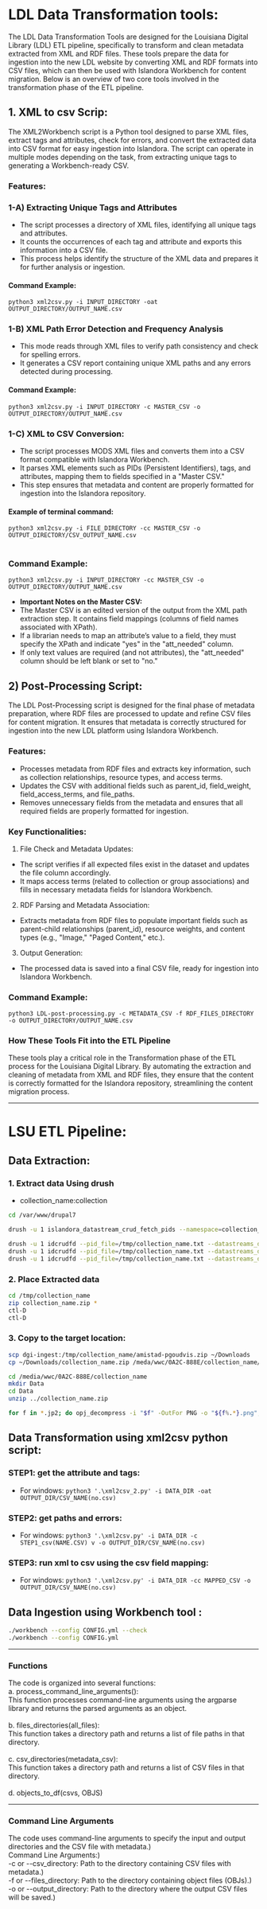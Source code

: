 # LDL Data Transformation tools:
The LDL Data Transformation Tools are designed for the Louisiana Digital Library (LDL) ETL pipeline, specifically to transform and clean metadata extracted from XML and RDF files. These tools prepare the data for ingestion into the new LDL website by converting XML and RDF formats into CSV files, which can then be used with Islandora Workbench for content migration. Below is an overview of two core tools involved in the transformation phase of the ETL pipeline.


## 1. XML to csv Scrip:
The XML2Workbench script is a Python tool designed to parse XML files, extract tags and attributes, check for errors, and convert the extracted data into CSV format for easy ingestion into Islandora. The script can operate in multiple modes depending on the task, from extracting unique tags to generating a Workbench-ready CSV.
### Features:

### 1-A) Extracting Unique Tags and Attributes
* The script processes a directory of XML files, identifying all unique tags and attributes.
* It counts the occurrences of each tag and attribute and exports this information into a CSV file.
* This process helps identify the structure of the XML data and prepares it for further analysis or ingestion.

#### Command Example: 
``python3 xml2csv.py -i INPUT_DIRECTORY -oat OUTPUT_DIRECTORY/OUTPUT_NAME.csv``

### 1-B) XML Path Error Detection and Frequency Analysis
* This mode reads through XML files to verify path consistency and check for spelling errors.
* It generates a CSV report containing unique XML paths and any errors detected during processing.

#### Command Example:
``python3 xml2csv.py -i INPUT_DIRECTORY -c MASTER_CSV -o OUTPUT_DIRECTORY/OUTPUT_NAME.csv``

### 1-C) XML to CSV Conversion:
* The script processes MODS XML files and converts them into a CSV format compatible with Islandora Workbench.
* It parses XML elements such as PIDs (Persistent Identifiers), tags, and attributes, mapping them to fields specified in a "Master CSV."
* This step ensures that metadata and content are properly formatted for ingestion into the Islandora repository.

#### Example of terminal command: 
`` python3 xml2csv.py -i FILE_DIRECTORY -cc MASTER_CSV -o OUTPUT_DIRECTORY/CSV_OUTPUT_NAME.csv `` </br></br>

### Command Example:
``python3 xml2csv.py -i INPUT_DIRECTORY -cc MASTER_CSV -o OUTPUT_DIRECTORY/OUTPUT_NAME.csv``
* **Important Notes on the Master CSV:**
* The Master CSV is an edited version of the output from the XML path extraction step. It contains field mappings (columns of field names associated with XPath).
* If a librarian needs to map an attribute’s value to a field, they must specify the XPath and indicate "yes" in the "att_needed" column.
* If only text values are required (and not attributes), the "att_needed" column should be left blank or set to "no."

## 2) Post-Processing Script:
The LDL Post-Processing script is designed for the final phase of metadata preparation, where RDF files are processed to update and refine CSV files for content migration. It ensures that metadata is correctly structured for ingestion into the new LDL platform using Islandora Workbench.
### Features:
* Processes metadata from RDF files and extracts key information, such as collection relationships, resource types, and access terms.
* Updates the CSV with additional fields such as parent_id, field_weight, field_access_terms, and file_paths.
* Removes unnecessary fields from the metadata and ensures that all required fields are properly formatted for ingestion.
### Key Functionalities:
1. File Check and Metadata Updates:
  * The script verifies if all expected files exist in the dataset and updates the file column accordingly.
  * It maps access terms (related to collection or group associations) and fills in necessary metadata fields for Islandora Workbench.
2. RDF Parsing and Metadata Association:
  * Extracts metadata from RDF files to populate important fields such as parent-child relationships (parent_id), resource weights, and content types (e.g., "Image," "Paged Content," etc.).
3. Output Generation:
  * The processed data is saved into a final CSV file, ready for ingestion into Islandora Workbench.
### Command Example:
```python3 LDL-post-processing.py -c METADATA_CSV -f RDF_FILES_DIRECTORY -o OUTPUT_DIRECTORY/OUTPUT_NAME.csv```

### How These Tools Fit into the ETL Pipeline
These tools play a critical role in the Transformation phase of the ETL process for the Louisiana Digital Library. By automating the extraction and cleaning of metadata from XML and RDF files, they ensure that the content is correctly formatted for the Islandora repository, streamlining the content migration process.

---
# LSU ETL Pipeline:
## Data Extraction:
### 1. Extract data Using drush
- collection_name:collection
```sh
cd /var/www/drupal7

drush -u 1 islandora_datastream_crud_fetch_pids --namespace=collection_name --pid_file=/tmp/collection_name.txt

drush -u 1 idcrudfd --pid_file=/tmp/collection_name.txt --datastreams_directory=/tmp/collection_name --dsid=MODS
drush -u 1 idcrudfd --pid_file=/tmp/collection_name.txt --datastreams_directory=/tmp/collection_name --dsid=RELS-EXT
drush -u 1 idcrudfd --pid_file=/tmp/collection_name.txt --datastreams_directory=/tmp/collection_name --dsid=OBJ
```
### 2. Place Extracted data
```sh
cd /tmp/collection_name
zip collection_name.zip *
ctl-D
ctl-D
```
### 3. Copy to the target location:
```sh
scp dgi-ingest:/tmp/collection_name/amistad-pgoudvis.zip ~/Downloads
cp ~/Downloads/collection_name.zip /meda/wwc/0A2C-888E/collection_name/

cd /media/wwc/0A2C-888E/collection_name
mkdir Data
cd Data
unzip ../collection_name.zip 

for f in *.jp2; do opj_decompress -i "$f" -OutFor PNG -o "${f%.*}.png"; done;
```

## Data Transformation using xml2csv python script:
### STEP1: get the attribute and tags:
- For windows: ```python3 '.\xml2csv_2.py' -i DATA_DIR -oat OUTPUT_DIR/CSV_NAME(no.csv)```

### STEP2: get paths and errors: 
- For windows: ```python3 '.\xml2csv.py' -i DATA_DIR -c STEP1_csv(NAME.CSV) v -o OUTPUT_DIR/CSV_NAME(no.csv)```

### STEP3: run xml to csv using the csv field mapping:
- For windows: ```python3 '.\xml2csv.py' -i DATA_DIR -cc MAPPED_CSV -o OUTPUT_DIR/CSV_NAME(no.csv)```


## Data Ingestion using Workbench tool :
```sh
./workbench --config CONFIG.yml --check
./workbench --config CONFIG.yml 
```

***************
### Functions
The code is organized into several functions: </br>
a.	process_command_line_arguments():</br>
This function processes command-line arguments using the argparse library and returns the parsed arguments as an object.</br></br>
b.	files_directories(all_files):</br>
This function takes a directory path and returns a list of file paths in that directory.</br></br>
c.	csv_directories(metadata_csv):</br>
This function takes a directory path and returns a list of CSV files in that directory.</br></br>
d.	objects_to_df(csvs, OBJS)</br>

***************

### Command Line Arguments
The code uses command-line arguments to specify the input and output directories and the CSV file with metadata.)</br>
Command Line Arguments:)</br>
-c or --csv_directory: Path to the directory containing CSV files with metadata.)</br>
-f or --files_directory: Path to the directory containing object files (OBJs).)</br>
-o or --output_directory: Path to the directory where the output CSV files will be saved.)</br>






